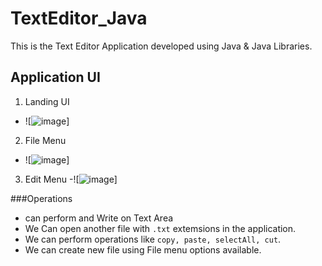 # TextEditor_Java
This is the Text Editor Application developed using Java &amp; Java Libraries.

## Application UI
1. Landing UI
  - ![![image](https://user-images.githubusercontent.com/52382395/226836036-ad660afa-dce8-4923-9480-16c175a30e12.png)]


2. File Menu
  - ![![image](https://user-images.githubusercontent.com/52382395/226836164-7975b00b-db98-405b-a345-055fd2d2baaa.png)]


3. Edit Menu
  -![![image](https://user-images.githubusercontent.com/52382395/226836254-c3fbf900-cd6d-486b-a1ca-bce7018f8a71.png)]
 
###Operations 
- can perform and Write on Text Area
- We Can open another file with `.txt` extemsions in the application.
- We can perform operations like `copy, paste, selectAll, cut`.
- We can create new file using File menu options available.
